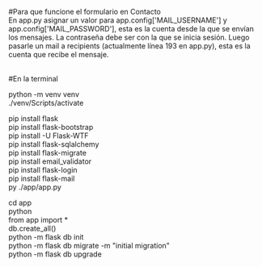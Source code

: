 #Para que funcione el formulario en Contacto\
En app.py asignar un valor para app.config['MAIL_USERNAME'] y app.config['MAIL_PASSWORD'], esta es la cuenta desde la que se envían los mensajes. La contraseña debe ser con la que se inicia sesión. Luego pasarle un mail a recipients (actualmente línea 193 en app.py), esta es la cuenta que recibe el mensaje.

\
#En la terminal

python -m venv venv\
./venv/Scripts/activate

pip install flask\
pip install flask-bootstrap\
pip install -U Flask-WTF\
pip install flask-sqlalchemy\
pip install flask-migrate\
pip install email_validator\
pip install flask-login\
pip install flask-mail\
py ./app/app.py

cd app\
python\
from app import *\
db.create_all()\
python -m flask db init\
python -m flask db migrate -m "initial migration"\
python -m flask db upgrade
